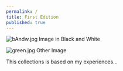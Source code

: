 ```yaml
---
permalink: /
title: First Edition
published: true
---
```

![bAndw.jpg]({{site.baseurl}}/assets/images/bAndw.jpg)
Image in Black and White

![green.jpg]({{site.baseurl}}/assets/images/green.jpg)
Other Image

This collections is based on my experiences...
